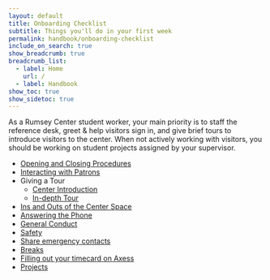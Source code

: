 ```yaml
---
layout: default
title: Onboarding Checklist
subtitle: Things you'll do in your first week
permalink: handbook/onboarding-checklist
include_on_search: true
show_breadcrumb: true
breadcrumb_list:
  - label: Home
    url: /
  - label: Handbook
show_toc: true
show_sidetoc: true
---
```

<!--{: .alert .alert-dismissible .alert-warning}
Site is currently being developed – please excuse the incompleteness-->


As a Rumsey Center student worker, your main priority is to staff the reference desk, greet & help visitors sign in, and give brief tours to introduce visitors to the center. When not actively working with visitors, you should be working on student projects assigned by your supervisor.

- [Opening and Closing Procedures](/handbook/daily-checklist)
- [Interacting with Patrons](/handbook/drmc-overview)
- Giving a Tour
  - [Center Introduction](/handbook/drmc-overview)
  - [In-depth Tour](/handbook/tours)
- [Ins and Outs of the Center Space](/handbook/drmc-overview)
- [Answering the Phone](/handbook/phones)
- [General Conduct](/handbook/food-and-drink)
- [Safety](/emergencies)
- [Share emergency contacts](/handbook/emergency-contacts)
- [Breaks](/handbook/breaks)
- [Filling out your timecard on Axess](/handbook/timecards)
- [Projects](/projects)